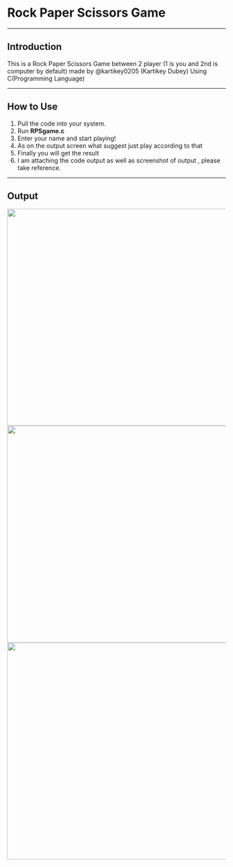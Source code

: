 # Rock Paper Scissors Game
***
## Introduction
This is a Rock Paper Scissors Game between 2 player (1 is you and 2nd is computer by default) made by @kartikey0205 (Kartikey Dubey) Using  C(Programming Language)

***
## How to Use
1. Pull the code into your system.
2. Run **RPSgame.c**
3. Enter your name and start playing!
4. As on the output screen what suggest just play according to that
5. Finally you will get the result
6. I am attaching the code output as well as screenshot of output , please take reference. 


***
## Output

<img src="https://user-images.githubusercontent.com/66429038/121815712-60bb1980-cc95-11eb-8e4d-c87eb0563310.png" width="750" height="500">
<img src="https://user-images.githubusercontent.com/66429038/121815714-631d7380-cc95-11eb-8312-28b2c1c63f4d.png" width="750" height="500">
<img src="https://user-images.githubusercontent.com/66429038/121815716-64e73700-cc95-11eb-95ef-ff6da52739e9.png" width="750" height="500">


